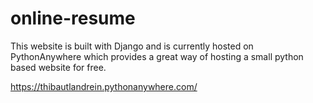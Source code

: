 # online-resume

This website is built with Django and is currently hosted on PythonAnywhere which provides a great way of hosting a small python based website for free.

https://thibautlandrein.pythonanywhere.com/
